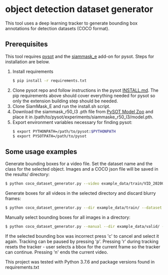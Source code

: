 # object detection dataset generator

This tool uses a deep learning tracker to generate bounding box annotations for detection datasets (COCO format).

## Prerequisites
This tool requires [pysot](https://github.com/STVIR/pysot) and the [siammask_e](https://github.com/baoxinchen/siammask_e)
add-on for pysot. Steps for installation are below.
1. Install requirements
   ```bash 
   $ pip install -r requirements.txt
   ```
2. Clone pysot repo and follow instructions in the pysot [INSTALL.md](https://github.com/STVIR/pysot/blob/master/INSTALL.md).
   The pip requirements above should cover everything needed for pysot so only the extension building step
   should be needed.
3. Clone SiamMask_E and run the install.sh script.
4. Download the siammask_r50_l3 .pth file from [PySOT Model Zoo](https://github.com/STVIR/pysot/blob/master/MODEL_ZOO.md)
   and place it in /path/to/pysot/experiments/siammaske_r50_l3/model.pth.
5. Export environment variables necessary for finding pysot:
   ```bash
   $ export PYTHONPATH=/path/to/pysot:$PYTHONPATH
   $ export PYSOTPATH=/path/to/pysot
   
   ```

## Some usage examples

Generate bounding boxes for a video file. Set the dataset name and
the class for the selected object. Images and a COCO json file will be
saved in the results/ directory:

```bash
$ python coco_dataset_generator.py --video example_data/train/VID_20200730_151459.mp4 --dataset uticnice --class uticnica
```

Generate boxes for all videos in the selected directory and discard blurry frames:
```bash
$ python coco_dataset_generator.py --dir example_data/train/ --dataset uticnice --class uticnica --discard_blurry_frames
```

Manually select bounding boxes for all images in a directory:

```bash
$ python coco_dataset_generator.py --manual --dir example_data/valid/ --dataset uticnice_valid --class uticnica
```

If the selected bounding box was incorrect press 'c' to cancel and select it again.
Tracking can be paused by pressing 'p'.
Pressing 'r' during tracking resets the tracker - user selects a bbox for the current frame so the tracker
can continue.
Pressing 'n' ends the current video.

This project was tested with Python 3.7.6 and package versions found in requirements.txt
